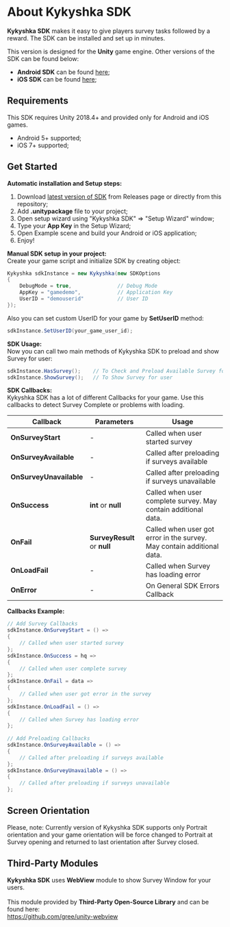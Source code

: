 # About Kykyshka SDK
**Kykyshka SDK** makes it easy to give players survey tasks followed by a reward. The SDK can be installed and set up in minutes.

This version is designed for the **Unity** game engine. Other versions of the SDK can be found below:
- **Android SDK** can be found <a href="https://github.com/TinyPlay/Kykyshka_Android">here</a>;
- **iOS SDK** can be found <a href="https://github.com/TinyPlay/Kykyshka_iOS">here</a>;

## Requirements
This SDK requires Unity 2018.4+ and provided only for Android and iOS games.
- Android 5+ supported;
- iOS 7+ supported;

## Get Started
**Automatic installation and Setup steps:**
1) Download [latest version of SDK](https://github.com/TinyPlay/Kykyshka_UnitySDK/releases) from Releases page or directly from this repository;
2) Add **.unitypackage** file to your project;
3) Open setup wizard using "Kykyshka SDK" => "Setup Wizard" window;
4) Type your **App Key** in the Setup Wizard;
5) Open Example scene and build your Android or iOS application;
6) Enjoy!

**Manual SDK setup in your project:**<br/>
Create your game script and initialize SDK by creating object:
```csharp
Kykyshka sdkInstance = new Kykyshka(new SDKOptions
{
    DebugMode = true,               // Debug Mode
    AppKey = "gamedemo",            // Application Key
    UserID = "demouserid"           // User ID
});
```

Also you can set custom UserID for your game by **SetUserID** method:
```csharp
sdkInstance.SetUserID(your_game_user_id);
```

**SDK Usage:**<br/>
Now you can call two main methods of Kykyshka SDK to preload and show Survey for user:
```csharp
sdkInstance.HasSurvey();    // To Check and Preload Available Survey for this user
sdkInstance.ShowSurvey();   // To Show Survey for user
```

**SDK Callbacks:**<br/>
Kykyshka SDK has a lot of different Callbacks for your game. Use this callbacks to detect Survey Complete or problems with loading.

| Callback             | Parameters                   | Usage                                                                  |
|----------------------|------------------------------|------------------------------------------------------------------------|
| **OnSurveyStart** | -                            | Called when user started survey                                        |
| **OnSurveyAvailable** | -                            | Called after preloading if surveys available                           |
| **OnSurveyUnavailable** | -                            | Called after preloading if surveys unavailable                         |
| **OnSuccess** | **int** or **null**          | Called when user complete survey. May contain additional data.         |
| **OnFail**    | **SurveyResult** or **null** | Called when user got error in the survey. May contain additional data. |
| **OnLoadFail** | -                            | Called when Survey has loading error                                   |
| **OnError** | -                            | On General SDK Errors Callback                                         |

**Callbacks Example:**
```csharp
// Add Survey Callbacks
sdkInstance.OnSurveyStart = () =>
{
    // Called when user started survey
};
sdkInstance.OnSuccess = hq =>
{
    // Called when user complete survey
};
sdkInstance.OnFail = data =>
{
    // Called when user got error in the survey
};
sdkInstance.OnLoadFail = () =>
{
    // Called when Survey has loading error 
};
            
// Add Preloading Callbacks
sdkInstance.OnSurveyAvailable = () =>
{
    // Called after preloading if surveys available
};
sdkInstance.OnSurveyUnavailable = () =>
{
    // Called after preloading if surveys unavailable
};
```

## Screen Orientation
Please, note: Currently version of Kykyshka SDK supports only Portrait orientation and your game orientation will be force changed to Portrait at Survey opening and returned to last orientation after Survey closed.


## Third-Party Modules
**Kykyshka SDK** uses **WebView** module to show Survey Window for your users.<br/><br/>
This module provided by **Third-Party Open-Source Library** and can be found here:<br/>
https://github.com/gree/unity-webview